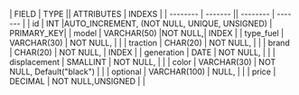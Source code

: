 | FIELD | TYPE || ATTRIBUTES | INDEXS |
| -------- | ------- || -------- | ------- |
| id | INT |AUTO_INCREMENT, (NOT NULL, UNIQUE, UNSIGNED) | PRIMARY_KEY|
| model | VARCHAR(50) |NOT NULL,| INDEX |
| type_fuel | VARCHAR(30) | NOT NULL, | |
| traction | CHAR(20) | NOT NULL, | |
| brand | CHAR(20) | NOT NULL, | INDEX |
| generation | DATE | NOT NULL, | |
| displacement | SMALLINT | NOT NULL, | |
| color | VARCHAR(30) | NOT NULL, Default("black") | |
| optional | VARCHAR(100) | NULL, | |
| price | DECIMAL | NOT NULL,UNSIGNED | |




